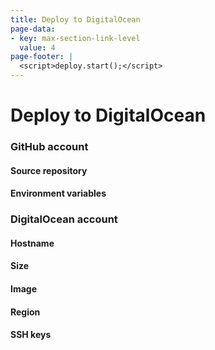 ```yaml
---
title: Deploy to DigitalOcean
page-data:
- key: max-section-link-level
  value: 4
page-footer: |
  <script>deploy.start();</script>
---
```



Deploy to DigitalOcean
======================


### GitHub account

<div id="github-account-widget" class="widget"></div>


#### Source repository

<div id="source-widget" class="widget"></div>


#### Environment variables

<div id="env-vars-widget" class="widget"></div>

<div id="source-legend" class="full"></div>


### DigitalOcean account

<div id="digitalocean-account-widget" class="widget"></div>


#### Hostname

<div id="hostname-widget" class="widget"></div>


#### Size

<div id="size-widget" class="widget"></div>


#### Image

<div id="image-widget" class="widget"></div>


#### Region

<div id="region-widget" class="widget"></div>


#### SSH keys

<div id="keys-widget" class="widget"></div>

<div id="droplet-legend" class="full"></div>

<div id="action-widget" class="widget"></div>
